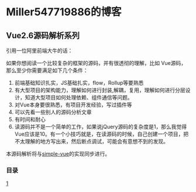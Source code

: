 # Miller547719886的博客

## Vue2.6源码解析系列

引用一位阿里前端大牛的话：

如果你想阅读一个比较复杂的框架的源码，并有很透彻的理解，比如 Vue源码，那么至少你需要满足如下几个条件：

1. 前端基础知识扎实，JS基础扎实，flow，Rollup等要熟悉
2. 有大型项目的架构能力，理解如何进行封装,解耦，复用，理解如何进行分层设计，知道大型项目如何处理依赖、组件通信等问题。
3. 对Vue本身要很熟悉，有项目开发经验，写过插件等
4. 可以先看一些别人的源码分析文章
5. 有时间和耐心
6. 读源码并不是一个简单的工作，如果说jQuery源码的复杂度是1，那么我觉得Vue应该是10。有一个小技巧就是，在读源码的时候，自己创建一个项目，把不太理解的地方写出来，然后断点调试，可能会有意想不到的发现。

本源码解析将与[simple-vue](https://github.com/Miller547719886/simple-vue/tree/master)的实现同步进行。

### 目录

[1](https://github.com/Miller547719886/blog/issues/1)
